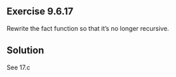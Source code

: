 ## Exercise 9.6.17
Rewrite the fact function so that it’s no longer recursive.

## Solution
See 17.c
